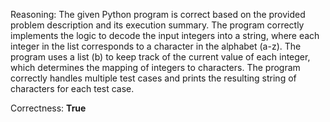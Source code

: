 Reasoning: 
The given Python program is correct based on the provided problem description and its execution summary. The program correctly implements the logic to decode the input integers into a string, where each integer in the list corresponds to a character in the alphabet (a-z). The program uses a list (b) to keep track of the current value of each integer, which determines the mapping of integers to characters. The program correctly handles multiple test cases and prints the resulting string of characters for each test case.

Correctness: **True**